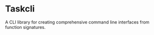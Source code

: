 # Taskcli
A CLI library for creating comprehensive command line interfaces from function signatures.
